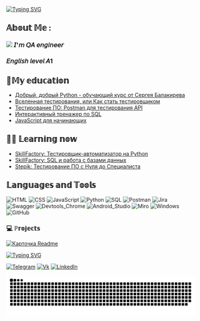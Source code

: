 [![Typing SVG](https://readme-typing-svg.herokuapp.com?font=Babylonica&size=80&pause=1000&color=ffffff&background=000000&center=true&vCenter=true&repeat=false&width=900&height=120&lines=Varvara+Mekhonoshina+%f0%9f%92%9C)](https://git.io/typing-svg)

##  𝔸𝕓𝕠𝕦𝕥 𝕄𝕖 :
### <img src="https://media.giphy.com/media/WUlplcMpOCEmTGBtBW/giphy.gif" width="40">  𝘐'𝘮 𝘘𝘈 𝘦𝘯𝘨𝘪𝘯𝘦𝘦𝘳

### 𝘌𝘯𝘨𝘭𝘪𝘴𝘩 𝘭𝘦𝘷𝘦𝘭 𝘈1

## 🔭𝕄𝕪 𝕖𝕕𝕦𝕔𝕒𝕥𝕚𝕠𝕟
* [Добрый, добрый Python - обучающий курс от Сергея Балакирева](https://stepik.org/course/100707/syllabus)
* [Вселенная тестирования, или Как стать тестировщиком](https://stepik.org/course/118842/syllabus)
* [Тестирование ПО: Postman для тестирования API](https://stepik.org/course/120679/syllabus)
* [Интерактивный тренажер по SQL](https://stepik.org/course/63054/syllabus)
* [JavaScript для начинающих](https://stepik.org/course/2223/syllabus)

## 👨‍🎓 𝕃𝕖𝕒𝕣𝕟𝕚𝕟𝕘 𝕟𝕠𝕨
*  [SkillFactory: Тестировщик-автоматизатор на Python](https://skillfactory.ru/qa-engineer-python-testirovshchik-programmnogo-obespecheniya)
*  [SkillFactory: SQL и работа с базами данных](https://skillfactory.ru/sql-dlya-analiza-dannyh)
*  [Stepik: Тестирование ПО с Нуля до Специалиста](https://stepik.org/course/116411/syllabus)

## 𝕃𝕒𝕟𝕘𝕦𝕒𝕘𝕖𝕤 𝕒𝕟𝕕 𝕋𝕠𝕠𝕝𝕤
![HTML](https://img.shields.io/badge/-HTML-000000?style=for-the-badge&logo=HTML5&logoColor=800080)
![CSS](https://img.shields.io/badge/-CSS-000000?style=for-the-badge&logo=CSS3&logoColor=800080)
![JavaScript](https://img.shields.io/badge/-JavaScript-000000?style=for-the-badge&logo=JavaScript&logoColor=800080)
![Python](https://img.shields.io/badge/-Python-000000?style=for-the-badge&logo=Figma&logoColor=800080)
![SQL](https://img.shields.io/badge/-SQL-000000?style=for-the-badge&logo=SQLite&logoColor=800080)
![Postman](https://img.shields.io/badge/-Postman-000000?style=for-the-badge&logo=Postman&logoColor=800080)
![Jira](https://img.shields.io/badge/-Jira-000000?style=for-the-badge&logo=Jira&logoColor=800080)
![Swagger](https://img.shields.io/badge/-Swagger-000000?style=for-the-badge&logo=Swagger&logoColor=800080)
![Devtools_Chrome](https://img.shields.io/badge/-Devtools_Chrome-000000?style=for-the-badge&logo=GoogleChrome&logoColor=800080)
![Android_Studio](https://img.shields.io/badge/-Android_Studio-000000?style=for-the-badge&logo=Android&logoColor=800080)
![Miro](https://img.shields.io/badge/-Miro-000000?style=for-the-badge&logo=Miro&logoColor=800080)
![Windows](https://img.shields.io/badge/-Windows-000000?style=for-the-badge&logo=Windows&logoColor=800080)
![GitHub](https://img.shields.io/badge/github-000000?style=for-the-badge&logo=github&logoColor=800080) 


### 💻 ℙ𝕣𝕠𝕛𝕖𝕔𝕥𝕤 
[![ Карточка Readme ](https://github-readme-stats.vercel.app/api/pin/?username=lurevvi&repo=SK-HW)](https://github.com/lurevvi/SK-HW)

[![Typing SVG](https://readme-typing-svg.herokuapp.com?font=MV+Boli&Press+Start+2P&size=50&pause=1000&color=A51AF7&center=true&vCenter=true&width=900&height=100&lines=Follow+me+%f0%9f%92%9C)](https://git.io/typing-svg)

[![Telegram](https://img.shields.io/badge/-Telegram-000000?style=for-the-badge&logo=Telegram&logoColor=0000ff)](https://t.me/lurevvi)
[![Vk](https://img.shields.io/badge/-Vkontakte-000000?style=for-the-badge&logo=Vk&logoColor=0000ff)](https://vk.com/lurevvi)
[![LinkedIn](https://img.shields.io/badge/-LinkedIn-000000?style=for-the-badge&logo=LinkedIn&logoColor=0000ff)](http://www.linkedin.com/in/lurevvi)

![Typing SVG](https://raw.githubusercontent.com/Platane/snk/output/github-contribution-grid-snake.svg)